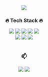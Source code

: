 <div align="center">
<img src="https://capsule-render.vercel.app/api?type=waving&color=auto&height=150&section=header" />
<br>
  <h3> 🔥 Tech Stack 🔥 </h3> 
<img src="https://img.shields.io/badge/C++-764ba2?style=flat-square&logo=C%2B%2B&logoColor=white"/></a>
<img src="https://img.shields.io/badge/Python-495aff?style=flat-square&logo=Python&logoColor=white"/></a>
<img src="https://img.shields.io/badge/R-4481eb?style=flat-square&logo=R&logoColor=white"/></a>
<img src="https://img.shields.io/badge/Java-fa709a?style=flat-square&logo=Java&logoColor=white"/></a>
<img src="https://img.shields.io/badge/MySQL-30cfd0?style=flat-square&logo=MySQL&logoColor=white"/></a>
<br>
<img src="https://img.shields.io/badge/JavaScript-ec8c69?style=flat-square&logo=JavaScript&logoColor=white"/></a>
<img src="https://img.shields.io/badge/PHP-6e45e2?style=flat-square&logo=PHP&logoColor=white"/></a>
<img src="https://img.shields.io/badge/Node.js-00cdac?style=flat-square&logo=Node.js&logoColor=white"/></a>
<br>
<br>
  
<h3>📫</h3> 
<a href="https://www.instagram.com/saming__/" target='_blank'><img src="https://img.shields.io/badge/Instagram-ff758c?style=flat-square&logo=instagram&logoColor=white"/></a>
<a href="mailto:sam0128@gachon.ac.kr"><img src="https://img.shields.io/badge/Gmail-ff0844?style=flat-square&logo=gmail&logoColor=white"/></a>
</div>
<br>
<!--
**HaeKang/haekang** is a ✨ _special_ ✨ repository because its `README.md` (this file) appears on your GitHub profile.

Here are some ideas to get you started:
<a href="https://www.instagram.com/saming__/" target='_blank'><img src="https://img.shields.io/badge/Instagram-ff758c?style=flat-square&logo=instagram&logoColor=white"/></a>
- 🔭 I’m currently working on ...
- 🌱 I’m currently learning ...
- 👯 I’m looking to collaborate on ...
- 🤔 I’m looking for help with ...
- 💬 Ask me about ...
- 📫 How to reach me: ...
- 😄 Pronouns: ...
- ⚡ Fun fact: ...
-->

